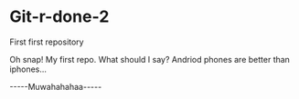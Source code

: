 # Git-r-done-2
First first repository

Oh snap! My first repo. What should I say?
Andriod phones are better than iphones...

-----Muwahahahaa-----
